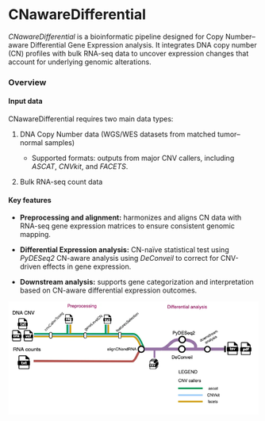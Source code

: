 # CNawareDifferential

*CNawareDifferential* is a bioinformatic pipeline designed for Copy Number–aware Differential Gene Expression analysis.
It integrates DNA copy number (CN) profiles with bulk RNA-seq data to uncover expression changes that account for underlying genomic alterations.

### Overview

#### Input data

CNawareDifferential requires two main data types:

1) DNA Copy Number data (WGS/WES datasets from matched tumor–normal samples)
     - Supported formats: outputs from major CNV callers, including *ASCAT*, *CNVkit*, and *FACETS*.

2) Bulk RNA-seq count data

#### Key features

- **Preprocessing and alignment:**
harmonizes and aligns CN data with RNA-seq gene expression matrices to ensure consistent genomic mapping.

- **Differential Expression analysis:**
CN-naïve statistical test using *PyDESeq2*
CN-aware analysis using *DeConveil* to correct for CNV-driven effects in gene expression.

- **Downstream analysis:**
supports gene categorization and interpretation based on CN-aware differential expression outcomes.


<img src="figures/CNawareDifferential.webp" width="600">
